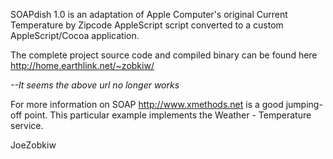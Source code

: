 SOAPdish 1.0 is an adaptation of Apple Computer's original Current Temperature by Zipcode AppleScript script converted to a custom AppleScript/Cocoa application.

The complete project source code and compiled binary can be found here http://home.earthlink.net/~zobkiw/

*--It seems the above url no longer works*

For more information on SOAP http://www.xmethods.net is a good jumping-off point. This particular example implements the Weather - Temperature service.

JoeZobkiw
